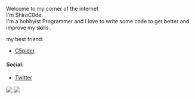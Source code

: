 Welcome to my corner of the internet <br>
I'm ShiroC0de. <br>
I'm a hobbyist Programmer and I love to write some code to get better and improve my skills .

my best friend:

- [C5pider](https://github.com/Cracked5pider)

#### Social:
- [Twitter](https://twitter.com/ShiroC0de)


<a>
  <img align="center" src="https://github-readme-stats.vercel.app/api?username=ShiroC0de&show_icons=true&theme=tokyonight" />
</a>
<a>
  <img align="center" src="https://github-readme-stats.vercel.app/api/top-langs/?username=ShiroC0de&layout=compact&show_icons=true&theme=tokyonight" />
</a>
